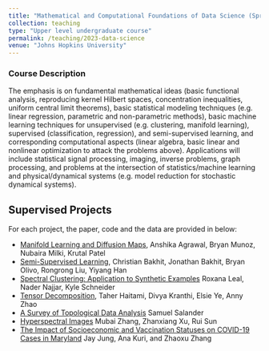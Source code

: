 ```yaml
---	
title: "Mathematical and Computational Foundations of Data Science (Spring 2023)"		
collection: teaching		
type: "Upper level undergraduate course"		
permalink: /teaching/2023-data-science
venue: "Johns Hopkins University"				
---	
```


### Course Description 
The emphasis is on fundamental mathematical ideas (basic functional analysis, reproducing kernel Hilbert spaces, concentration inequalities, uniform central limit theorems), basic statistical modeling techniques (e.g. linear regression, parametric and non-parametric methods), basic machine learning techniques for unsupervised (e.g. clustering, manifold learning), supervised (classification, regression), and semi-supervised learning, and corresponding computational aspects (linear algebra, basic linear and nonlinear optimization to attack the problems above). Applications will include statistical signal processing, imaging, inverse problems, graph processing, and problems at the intersection of statistics/machine learning and physical/dynamical systems (e.g. model reduction for stochastic dynamical systems). 

## Supervised Projects 

For each project, the paper, code and the data are provided in below:  

- [Manifold Learning and Diffusion Maps](https://github.com/sinhp/mcfds/tree/main/Projects/Manifold), Anshika Agrawal, Bryan Munoz, Nubaira Milki, Krutal Patel
- [Semi-Supervised Learning](https://github.com/sinhp/mcfds/tree/main/Projects/Semi-Supervised), Christian Bakhit, Jonathan Bakhit, Bryan Olivo, Rongrong Liu, Yiyang Han
- [Spectral Clustering: Application to Synthetic Examples](https://github.com/sinhp/mcfds/tree/main/Projects/Spectral) Roxana Leal, Nader Najjar, Kyle Schneider
- [Tensor Decomposition](https://github.com/sinhp/mcfds/tree/main/Projects/Tensor), Taher Haitami, Divya Kranthi, Elsie Ye, Anny Zhao
- [A Survey of Topological Data Analysis](https://github.com/sinhp/mcfds/tree/main/Projects/TDA) Samuel Salander
- [Hyperspectral Images](https://github.com/sinhp/mcfds/tree/main/Projects/HyperSpectral) Mubai Zhang, Zhanxiang Xu, Rui Sun
- [The Impact of Socioeconomic and Vaccination Statuses on COVID-19 Cases in Maryland](https://github.com/sinhp/mcfds/tree/main/Projects/Epidemiology) Jay Jung, Ana Kuri, and Zhaoxu Zhang